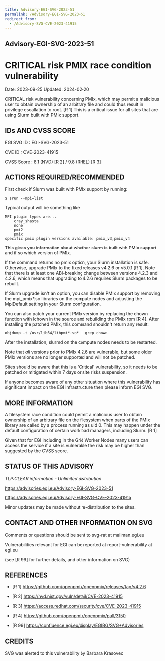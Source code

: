 ```yaml
---
title: Advisory-EGI-SVG-2023-51
permalink: /Advisory-EGI-SVG-2023-51
redirect_from:
  - /Advisory-SVG-CVE-2023-41915
---
```


## Advisory-EGI-SVG-2023-51

# CRITICAL risk PMIX race condition vulnerability

Date:        2023-09-25
Updated:     2024-02-20


CRITICAL risk vulnerability concerning PMIx, which may permit a malicious 
user to obtain ownership of an arbitrary file and could thus result in  
privilege escallation to root. [R 1] This is a critical issue for all 
sites that are using Slurm built with PMIx support.

## IDs AND CVSS SCORE 

EGI SVG ID : EGI-SVG-2023-51
    
CVE ID     : CVE-2023-41915

CVSS Score : 8.1 (NVD) [R 2] / 9.8 (RHEL) [R 3]
    
## ACTIONS REQUIRED/RECOMMENDED

First check if Slurm was built with PMIx support by running:
```
$ srun --mpi=list
```

Typical output will be something like

```
MPI plugin types are...
	cray_shasta
	none
	pmi2
	pmix
specific pmix plugin versions available: pmix_v3,pmix_v4
```

This gives you information about whether slurm is built with PMIx
support and if so which version of PMIx.

If the command returns no pmix option, your Slurm installation is safe. 
Otherwise, upgrade PMIx to the fixed releases v4.2.6 or v5.0.1 [R 1]. 
Note that there is at least one ABI-breaking change between
versions 4.2.3 and 4.2.6, which means that upgrading to 4.2.6
requires Slurm packages to be rebuilt.

If Slurm upgrade isn't an option, you can disable PMIx support by
removing the mpi_pmix*.so libraries on the compute nodes and
adjusting the MpiDefault setting in your Slurm configuration.

You can also patch your current PMIx version by replacing the chown
function  with lchown in the source and rebuilding the PMIx rpm [R 4].
After installing the patched PMIx, this command shouldn't return
any result:

```objdump -t /usr/lib64/libpmi*.so* | grep chown```

After the installation, slurmd on the compute nodes needs to be restarted.

Note that *all* versions prior to PMIx 4.2.6 are vulnerable, but some
older PMIx versions are no longer supported and will not be patched.

Sites should be aware that this is a 'Critical' vulnerability, so it
needs to be patched or mitigated within 7 days or site risks suspension. 

If anyone becomes aware of any other situation where this vulnerability
has significant impact on the EGI infrastructure then please inform EGI SVG.
 

## MORE INFORMATION

A filesystem race condition could permit a malicious user to obtain 
ownership of an arbitrary file on the filesystem when parts of the PMIx 
library are called by a process running as uid 0. This may happen under the
default configuration of certain workload managers, including Slurm. [R 1]

Given that for EGI including in the Grid Worker Nodes many users can access
the service if a site is vulnerable the risk may be higher than suggested
by the CVSS score.
 
## STATUS OF THIS ADVISORY
                        
_TLP:CLEAR information - Unlimited distribution_ 
                        
 https://advisories.egi.eu/Advisory-EGI-SVG-2023-51 

 https://advisories.egi.eu/Advisory-EGI-SVG-CVE-2023-41915 

Minor updates may be made without re-distribution to the sites.


## CONTACT AND OTHER INFORMATION ON SVG

Comments or questions should be sent to
	svg-rat at mailman.egi.eu

Vulnerabilities relevant for EGI can be reported at
	report-vulnerability at egi.eu
    
(see [R 99] for further details, and other information on SVG)   
    
## REFERENCES

- [R 1] <https://github.com/openpmix/openpmix/releases/tag/v4.2.6>

- [R 2] <https://nvd.nist.gov/vuln/detail/CVE-2023-41915>

- [R 3] <https://access.redhat.com/security/cve/CVE-2023-41915>

- [R 4] <https://github.com/openpmix/openpmix/pull/3150>
    

- [R 99] <https://confluence.egi.eu/display/EGIBG/SVG+Advisories>

## CREDITS

SVG was alerted to this vulnerability by Barbara Krasovec 

